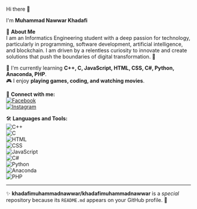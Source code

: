 Hi there 👋  

I'm **Muhammad Nawwar Khadafi**  

🚀 **About Me**  
I am an Informatics Engineering student with a deep passion for technology, particularly in programming, software development, artificial intelligence, and blockchain. I am driven by a relentless curiosity to innovate and create solutions that push the boundaries of digital transformation. 🚀  

🌱 I'm currently learning **C++, C, JavaScript, HTML, CSS, C#, Python, Anaconda, PHP**.  
🎮 I enjoy **playing games, coding, and watching movies**.  

 🔗 **Connect with me:**  
[![Facebook](https://img.shields.io/badge/Facebook-1877F2?style=for-the-badge&logo=facebook&logoColor=white)](https://facebook.com/)  
[![Instagram](https://img.shields.io/badge/Instagram-E4405F?style=for-the-badge&logo=instagram&logoColor=white)](https://instagram.com/)  

 🛠 **Languages and Tools:**  
![C++](https://img.shields.io/badge/C++-00599C?style=for-the-badge&logo=c%2B%2B&logoColor=white)  
![C](https://img.shields.io/badge/C-00599C?style=for-the-badge&logo=c&logoColor=white)  
![HTML](https://img.shields.io/badge/HTML-E34F26?style=for-the-badge&logo=html5&logoColor=white)  
![CSS](https://img.shields.io/badge/CSS-1572B6?style=for-the-badge&logo=css3&logoColor=white)  
![JavaScript](https://img.shields.io/badge/JavaScript-F7DF1E?style=for-the-badge&logo=javascript&logoColor=black)  
![C#](https://img.shields.io/badge/C%23-239120?style=for-the-badge&logo=csharp&logoColor=white)  
![Python](https://img.shields.io/badge/Python-3776AB?style=for-the-badge&logo=python&logoColor=white)  
![Anaconda](https://img.shields.io/badge/Anaconda-44A833?style=for-the-badge&logo=anaconda&logoColor=white)  
![PHP](https://img.shields.io/badge/PHP-777BB4?style=for-the-badge&logo=php&logoColor=white)  

---

✨ **khadafimuhammadnawwar/khadafimuhammadnawwar** is a _special_ repository because its `README.md` appears on your GitHub profile. 🚀  

